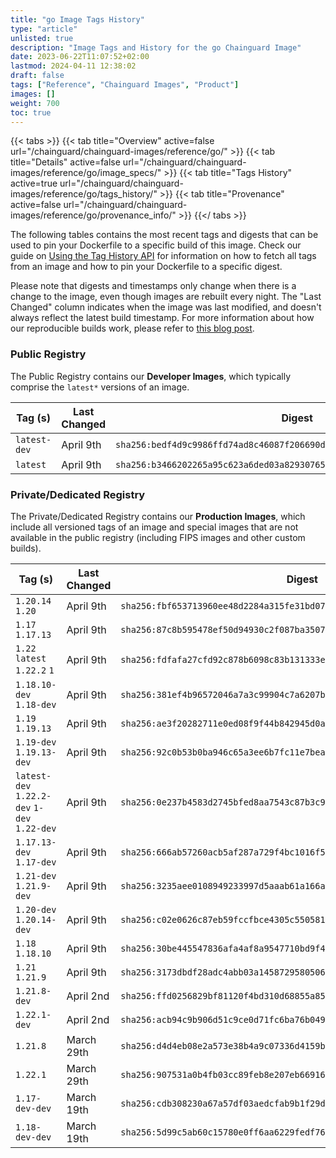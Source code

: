 ```yaml
---
title: "go Image Tags History"
type: "article"
unlisted: true
description: "Image Tags and History for the go Chainguard Image"
date: 2023-06-22T11:07:52+02:00
lastmod: 2024-04-11 12:38:02
draft: false
tags: ["Reference", "Chainguard Images", "Product"]
images: []
weight: 700
toc: true
---
```


{{< tabs >}}
{{< tab title="Overview" active=false url="/chainguard/chainguard-images/reference/go/" >}}
{{< tab title="Details" active=false url="/chainguard/chainguard-images/reference/go/image_specs/" >}}
{{< tab title="Tags History" active=true url="/chainguard/chainguard-images/reference/go/tags_history/" >}}
{{< tab title="Provenance" active=false url="/chainguard/chainguard-images/reference/go/provenance_info/" >}}
{{</ tabs >}}

The following tables contains the most recent tags and digests that can be used to pin your Dockerfile to a specific build of this image. Check our guide on [Using the Tag History API](/chainguard/chainguard-images/using-the-tag-history-api/) for information on how to fetch all tags from an image and how to pin your Dockerfile to a specific digest.

Please note that digests and timestamps only change when there is a change to the image, even though images are rebuilt every night. The "Last Changed" column indicates when the image was last modified, and doesn't always reflect the latest build timestamp. For more information about how our reproducible builds work, please refer to [this blog post](https://www.chainguard.dev/unchained/reproducing-chainguards-reproducible-image-builds).

### Public Registry
The Public Registry contains our **Developer Images**, which typically comprise the `latest*` versions of an image.

| Tag (s)       | Last Changed | Digest                                                                    |
|---------------|--------------|---------------------------------------------------------------------------|
|  `latest-dev` | April 9th    | `sha256:bedf4d9c9986ffd74ad8c46087f206690d5184a8a2e6fede07dfe132304f9bb1` |
|  `latest`     | April 9th    | `sha256:b3466202265a95c623a6ded03a8293076555d934dca32e3ef3b0898decfc247d` |


### Private/Dedicated Registry
The Private/Dedicated Registry contains our **Production Images**, which include all versioned tags of an image and special images that are not available in the public registry (including FIPS images and other custom builds).

| Tag (s)                                       | Last Changed | Digest                                                                    |
|-----------------------------------------------|--------------|---------------------------------------------------------------------------|
|  `1.20.14` `1.20`                             | April 9th    | `sha256:fbf653713960ee48d2284a315fe31bd0782109f0bb8f24df2b3b4176aedc4628` |
|  `1.17` `1.17.13`                             | April 9th    | `sha256:87c8b595478ef50d94930c2f087ba35074888f8d599a2d0213b530ebebc068cd` |
|  `1.22` `latest` `1.22.2` `1`                 | April 9th    | `sha256:fdfafa27cfd92c878b6098c83b131333ef606b3884db55c13d8a33054862da60` |
|  `1.18.10-dev` `1.18-dev`                     | April 9th    | `sha256:381ef4b96572046a7a3c99904c7a6207bd605135be54b85fa15715680a624080` |
|  `1.19` `1.19.13`                             | April 9th    | `sha256:ae3f20282711e0ed08f9f44b842945d0a563020a7f348b1ac5b74ce7431a673f` |
|  `1.19-dev` `1.19.13-dev`                     | April 9th    | `sha256:92c0b53b0ba946c65a3ee6b7fc11e7bea910b2de41bdd03aa013d0ff9313592d` |
|  `latest-dev` `1.22.2-dev` `1-dev` `1.22-dev` | April 9th    | `sha256:0e237b4583d2745bfed8aa7543c87b3c9a440fa6d66512f584a33b827b29abab` |
|  `1.17.13-dev` `1.17-dev`                     | April 9th    | `sha256:666ab57260acb5af287a729f4bc1016f51db0c5bf39ca92103c0fb6c9a1e77d2` |
|  `1.21-dev` `1.21.9-dev`                      | April 9th    | `sha256:3235aee0108949233997d5aaab61a166a0b5db6744b76408f2c1c6020cf2fb16` |
|  `1.20-dev` `1.20.14-dev`                     | April 9th    | `sha256:c02e0626c87eb59fccfbce4305c5505815557a5cd534cb7a3a7795993c0f2b1e` |
|  `1.18` `1.18.10`                             | April 9th    | `sha256:30be445547836afa4af8a9547710bd9f419a09833d9a2bdf47de0f48b4bd57bd` |
|  `1.21` `1.21.9`                              | April 9th    | `sha256:3173dbdf28adc4abb03a1458729580506945e50fc1548e57c40de1b709ccab7c` |
|  `1.21.8-dev`                                 | April 2nd    | `sha256:ffd0256829bf81120f4bd310d68855a85e0c44103fc958272c8b514659a0c9cc` |
|  `1.22.1-dev`                                 | April 2nd    | `sha256:acb94c9b906d51c9ce0d71fc6ba76b049675753c96d7456043afe154493dbccc` |
|  `1.21.8`                                     | March 29th   | `sha256:d4d4eb08e2a573e38b4a9c07336d4159bf93db29314f061ee99e0538d642b39b` |
|  `1.22.1`                                     | March 29th   | `sha256:907531a0b4fb03cc89feb8e207eb669166adf19707d6a8721767141d56f47d58` |
|  `1.17-dev-dev`                               | March 19th   | `sha256:cdb308230a67a57df03aedcfab9b1f29d6f5528c24cda754d039d6e5d447a92f` |
|  `1.18-dev-dev`                               | March 19th   | `sha256:5d99c5ab60c15780e0ff6aa6229fedf761772afd260a01bab33ad3895a195521` |


